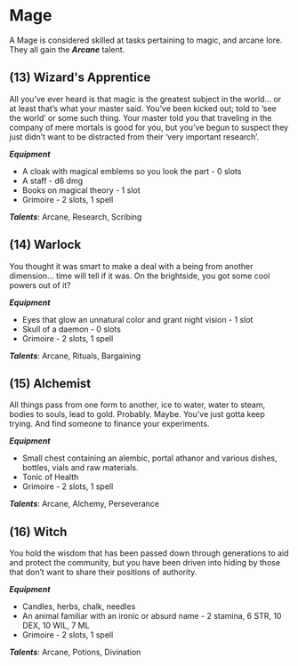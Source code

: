 # Mage
A Mage is considered skilled at tasks pertaining to magic, and arcane lore. They all gain the ***Arcane*** talent.
## (13) Wizard's Apprentice
All you’ve ever heard is that magic is the greatest subject in the world… or at least that’s what your master said. You’ve been kicked out; told to ‘see the world’ or some such thing. Your master told you that traveling in the company of mere mortals is good for you, but you’ve begun to suspect they just didn’t want to be distracted from their ‘very important research’.

***Equipment***
- A cloak with magical emblems so you look the part - 0 slots
- A staff - d6 dmg
- Books on magical theory - 1 slot
- Grimoire - 2 slots, 1 spell

***Talents***: Arcane, Research, Scribing
## (14) Warlock
You thought it was smart to make a deal with a being from another dimension… time will tell if it was. On the brightside, you got some cool powers out of it?

***Equipment***
- Eyes that glow an unnatural color and grant night vision - 1 slot
- Skull of a daemon - 0 slots
- Grimoire - 2 slots, 1 spell

***Talents***: Arcane, Rituals, Bargaining
## (15) Alchemist
All things pass from one form to another, ice to water, water to steam, bodies to souls, lead to gold. Probably. Maybe. You’ve just gotta keep trying. And find someone to finance your experiments.

***Equipment***
- Small chest containing an alembic, portal athanor and various dishes, bottles, vials and raw materials.
- Tonic of Health
- Grimoire - 2 slots, 1 spell

***Talents***: Arcane, Alchemy, Perseverance
## (16) Witch
You hold the wisdom that has been passed down through generations to aid and protect the community, but you have been driven into hiding by those that don’t want to share their positions of authority.

***Equipment***
- Candles, herbs, chalk, needles
- An animal familiar with an ironic or absurd name - 2 stamina, 6 STR, 10 DEX, 10 WIL, 7 ML
- Grimoire - 2 slots, 1 spell

***Talents***: Arcane, Potions, Divination
